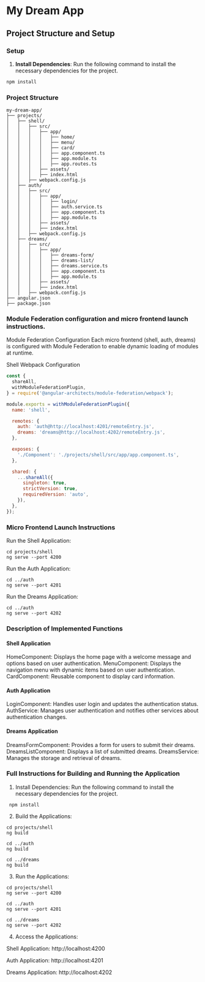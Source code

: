 # My Dream App

## Project Structure and Setup

### Setup

1. **Install Dependencies**: Run the following command to install the necessary dependencies for the project.

```bash
npm install
```

### Project Structure

```
my-dream-app/
├── projects/
│   ├── shell/
│   │   ├── src/
│   │   │   ├── app/
│   │   │   │   ├── home/
│   │   │   │   ├── menu/
│   │   │   │   ├── card/
│   │   │   │   ├── app.component.ts
│   │   │   │   ├── app.module.ts
│   │   │   │   ├── app.routes.ts
│   │   │   ├── assets/
│   │   │   ├── index.html
│   │   ├── webpack.config.js
│   ├── auth/
│   │   ├── src/
│   │   │   ├── app/
│   │   │   │   ├── login/
│   │   │   │   ├── auth.service.ts
│   │   │   │   ├── app.component.ts
│   │   │   │   ├── app.module.ts
│   │   │   ├── assets/
│   │   │   ├── index.html
│   │   ├── webpack.config.js
│   ├── dreams/
│   │   ├── src/
│   │   │   ├── app/
│   │   │   │   ├── dreams-form/
│   │   │   │   ├── dreams-list/
│   │   │   │   ├── dreams.service.ts
│   │   │   │   ├── app.component.ts
│   │   │   │   ├── app.module.ts
│   │   │   ├── assets/
│   │   │   ├── index.html
│   │   ├── webpack.config.js
├── angular.json
├── package.json
```

### Module Federation configuration and micro frontend launch instructions.

Module Federation Configuration
Each micro frontend (shell, auth, dreams) is configured with Module Federation to enable dynamic loading of modules at runtime.

Shell Webpack Configuration

```javascript
const {
  shareAll,
  withModuleFederationPlugin,
} = require('@angular-architects/module-federation/webpack');

module.exports = withModuleFederationPlugin({
  name: 'shell',

  remotes: {
    auth: 'auth@http://localhost:4201/remoteEntry.js',
    dreams: 'dreams@http://localhost:4202/remoteEntry.js',
  },

  exposes: {
    './Component': './projects/shell/src/app/app.component.ts',
  },

  shared: {
    ...shareAll({
      singleton: true,
      strictVersion: true,
      requiredVersion: 'auto',
    }),
  },
});
```

### Micro Frontend Launch Instructions

Run the Shell Application:

```
cd projects/shell
ng serve --port 4200
```

Run the Auth Application:

```
cd ../auth
ng serve --port 4201
```

Run the Dreams Application:

```
cd ../auth
ng serve --port 4202
```

### Description of Implemented Functions

#### Shell Application

HomeComponent: Displays the home page with a welcome message and options based on user authentication.
MenuComponent: Displays the navigation menu with dynamic items based on user authentication.
CardComponent: Reusable component to display card information.

#### Auth Application

LoginComponent: Handles user login and updates the authentication status.
AuthService: Manages user authentication and notifies other services about authentication changes.

#### Dreams Application

DreamsFormComponent: Provides a form for users to submit their dreams.
DreamsListComponent: Displays a list of submitted dreams.
DreamsService: Manages the storage and retrieval of dreams.

### Full Instructions for Building and Running the Application

1. Install Dependencies: Run the following command to install the necessary dependencies for the project.

```
 npm install
```

2. Build the Applications:

```
cd projects/shell
ng build

cd ../auth
ng build

cd ../dreams
ng build
```

3. Run the Applications:

```
cd projects/shell
ng serve --port 4200

cd ../auth
ng serve --port 4201

cd ../dreams
ng serve --port 4202
```

4. Access the Applications:

Shell Application: http://localhost:4200

Auth Application: http://localhost:4201

Dreams Application: http://localhost:4202
